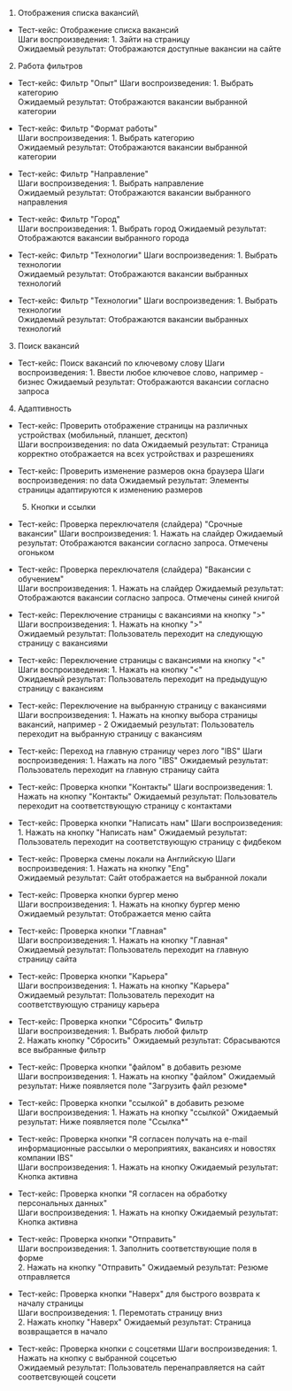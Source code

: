 1. Отображения списка вакансий\
- Тест-кейс: Отображение списка вакансий\
  Шаги воспроизведения: 1. Зайти на страницу\
  Ожидаемый результат: Отображаются доступные вакансии на сайте

2. Работа фильтров
- Тест-кейс: Фильтр "Опыт" 
  Шаги воспроизведения: 1. Выбрать категорию  
  Ожидаемый результат: Отображаются вакансии выбранной категории

- Тест-кейс: Фильтр "Формат работы"   
  Шаги воспроизведения: 1. Выбрать категорию  
  Ожидаемый результат: Отображаются вакансии выбранной категории

- Тест-кейс: Фильтр "Направление"   
  Шаги воспроизведения: 1. Выбрать направление   
  Ожидаемый результат: Отображаются вакансии выбранного направления

- Тест-кейс: Фильтр "Город"  
  Шаги воспроизведения: 1. Выбрать город 
  Ожидаемый результат: Отображаются вакансии выбранного города

- Тест-кейс: Фильтр "Технологии" 
  Шаги воспроизведения: 1. Выбрать технологии  
  Ожидаемый результат: Отображаются вакансии выбранных технологий  

- Тест-кейс: Фильтр "Технологии" 
  Шаги воспроизведения: 1. Выбрать технологии  
  Ожидаемый результат: Отображаются вакансии выбранных технологий

3. Поиск вакансий
- Тест-кейс: Поиск вакансий по ключевому слову 
  Шаги воспроизведения: 1. Ввести любое ключевое слово, например - бизнес
  Ожидаемый результат: Отображаются вакансии согласно запроса

4. Адаптивность
- Тест-кейс: Проверить отображение страницы на различных устройствах (мобильный, планшет, десктоп)   
  Шаги воспроизведения: no data
  Ожидаемый результат: Страница корректно отображается на всех устройствах и разрешениях

- Тест-кейс: Проверить изменение размеров окна браузера
  Шаги воспроизведения: no data
  Ожидаемый результат: Элементы страницы адаптируются к изменению размеров

  5. Кнопки и ссылки
- Тест-кейс: Проверка переключателя (слайдера) "Срочные вакансии"
  Шаги воспроизведения: 1. Нажать на слайдер 
  Ожидаемый результат: Отображаются вакансии согласно запроса. Отмечены огоньком

- Тест-кейс: Проверка переключателя (слайдера) "Вакансии с обучением"  
  Шаги воспроизведения: 1. Нажать на слайдер 
  Ожидаемый результат: Отображаются вакансии согласно запроса. Отмечены синей книгой

- Тест-кейс: Переключение страницы с вакансиями на кнопку ">" 
  Шаги воспроизведения: 1. Нажать на кнопку ">"     
  Ожидаемый результат: Пользователь переходит на следующую страницу с вакансиями

- Тест-кейс: Переключение страницы с вакансиями на кнопку "<" 
  Шаги воспроизведения: 1. Нажать на кнопку "<"   
  Ожидаемый результат: Пользователь переходит на предыдущую страницу с вакансиям

- Тест-кейс: Переключение на выбранную страницу с вакансиями 
  Шаги воспроизведения: 1. Нажать на кнопку выбора страницы вакансий, например - 2
  Ожидаемый результат: Пользователь переходит на выбранную страницу с вакансиям

- Тест-кейс: Переход на главную страницу через лого "IBS"
  Шаги воспроизведения: 1. Нажать на лого "IBS"
  Ожидаемый результат: Пользователь переходит на главную страницу сайта

- Тест-кейс: Проверка кнопки "Контакты" 
  Шаги воспроизведения: 1. Нажать на кнопку "Контакты"
  Ожидаемый результат: Пользователь переходит на соответствующую страницу с контактами

- Тест-кейс: Проверка кнопки "Написать нам"
  Шаги воспроизведения: 1. Нажать на кнопку "Написать нам"
  Ожидаемый результат:  Пользователь переходит на соответствующую страницу с фидбеком 

- Тест-кейс: Проверка смены локали на Английскую 
  Шаги воспроизведения: 1. Нажать на кнопку "Eng"  
  Ожидаемый результат: Сайт отображается на выбранной локали

- Тест-кейс: Проверка кнопки бургер меню  
  Шаги воспроизведения: 1. Нажать на кнопку бургер меню   
  Ожидаемый результат: Отображается меню сайта

- Тест-кейс: Проверка кнопки "Главная"    
  Шаги воспроизведения: 1. Нажать на кнопку "Главная"   
  Ожидаемый результат: Пользователь переходит на главную страницу сайта

- Тест-кейс: Проверка кнопки "Карьера"     
  Шаги воспроизведения: 1. Нажать на кнопку "Карьера"  
  Ожидаемый результат: Пользователь переходит на соответствующую страницу карьера

- Тест-кейс: Проверка кнопки "Сбросить" Фильтр     
  Шаги воспроизведения: 1. Выбрать любой фильтр <br> 2. Нажать кнопку "Сбросить"
  Ожидаемый результат: Сбрасываются все выбранные фильтр

- Тест-кейс: Проверка кнопки "файлом" в добавить резюме     
  Шаги воспроизведения: 1. Нажать на кнопку "файлом" 
  Ожидаемый результат: Ниже появляется поле "Загрузить файл резюме*

- Тест-кейс: Проверка кнопки "ссылкой" в добавить резюме      
  Шаги воспроизведения: 1. Нажать на кнопку "ссылкой"
  Ожидаемый результат: Ниже появляется поле "Ссылка*"

- Тест-кейс: Проверка кнопки "Я согласен получать на e-mail информационные рассылки о мероприятиях, вакансиях и новостях компании IBS"    
  Шаги воспроизведения: 1. Нажать на кнопку
  Ожидаемый результат: Кнопка активна

- Тест-кейс: Проверка кнопки "Я согласен на обработку персональных данных"   
  Шаги воспроизведения: 1. Нажать на кнопку
  Ожидаемый результат: Кнопка активна

- Тест-кейс: Проверка кнопки "Отправить"    
  Шаги воспроизведения: 1. Заполнить соответствующие поля в форме <br> 2. Нажать на кнопку "Отправить"
  Ожидаемый результат: Резюме отправляется

- Тест-кейс: Проверка кнопки "Наверх" для быстрого возврата к началу страницы  
  Шаги воспроизведения: 1. Перемотать страницу вниз <br> 2. Нажать кнопку "Наверх"
  Ожидаемый результат: Страница возвращается в начало

- Тест-кейс: Проверка кнопки с соцсетями
  Шаги воспроизведения: 1. Нажать на кнопку с выбранной соцсетью  
  Ожидаемый результат: Пользователь перенаправляется на сайт соответсвующей соцсети
